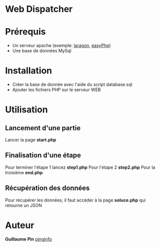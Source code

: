 # Web Dispatcher

# Prérequis

* Un serveur apache (exemple: [laragon](https://laragon.org/), [easyPhp](http://www.easyphp.org/))
* Une base de données MySql

# Installation

* Créer la base de donnée avec l'aide du script database.sql
* Ajouter les fichiers PHP sur le serveur WEB

# Utilisation

## Lancement d'une partie

Lancer la page **start.php**

## Finalisation d'une étape

Pour terminer l'étape 1 lancez  **step1.php**
Pour l'étape 2  **step2.php**
Pour la troisième  **end.php**

## Récupération des données

Pour récupérer les données, il faut accéder à la page **soluce.php** qui retourne un JSON

# Auteur

**Guillaume Pin**  [pinginfo](https://github.com/pinginfo)